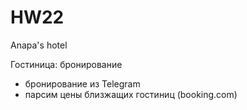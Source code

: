 # HW22
Anapa's hotel

Гостиница: бронирование

+ бронирование из Telegram
+ парсим цены близжащих гостиниц (booking.com)
